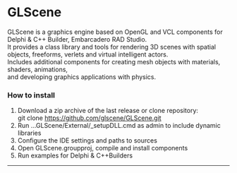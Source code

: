 # GLScene
GLScene is a graphics engine based on OpenGL and VCL components for Delphi & C++ Builder,
Embarcadero RAD Studio. <br>  It provides a class library and tools for rendering 3D scenes with spatial objects,
freeforms, verlets and virtual intelligent actors.<br> 
Includes additional components for creating mesh objects with materials, shaders, animations, <br> 
and developing graphics applications with physics. 
### How to install
1. Download a zip archive of the last release or clone repository:<br>
git clone https://github.com/glscene/GLScene.git<br>
2. Run ...GLScene/External/_setupDLL.cmd as admin to include dynamic libraries
3. Configure the IDE settings and paths to sources
4. Open GLScene.groupproj, compile and install components
5. Run examples for Delphi & C++Builders<br>
*****
